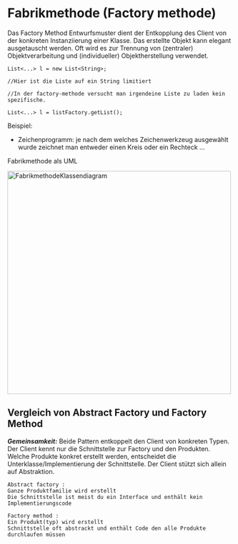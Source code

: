 ﻿Fabrikmethode (Factory methode)
====
Das Factory Method Entwurfsmuster dient der Entkopplung des Client von der konkreten Instanziierung einer Klasse. Das erstellte Objekt kann elegant ausgetauscht werden. Oft wird es zur Trennung von (zentraler) Objektverarbeitung und (individueller) Objektherstellung verwendet. 

```
List<...> l = new List<String>;

//Hier ist die Liste auf ein String limitiert

//In der factory-methode versucht man irgendeine Liste zu laden kein spezifische.

List<...> l = listFactory.getList();
```

Beispiel:
- Zeichenprogramm: je nach dem welches Zeichenwerkzeug ausgewählt wurde zeichnet man entweder einen Kreis oder ein Rechteck ...


Fabrikmethode als UML

<img src="https://github.com/Mozartuss/Software-Engineering-II/blob/master/Bilder/Fabrikmethode.png" alt="FabrikmethodeKlassendiagram" width="500">

## Vergleich von Abstract Factory und Factory Method

***Gemeinsamkeit:*** Beide Pattern entkoppelt den Client von konkreten Typen. Der Client kennt nur die Schnittstelle zur Factory und den Produkten. Welche Produkte konkret erstellt werden, entscheidet die Unterklasse/Implementierung der Schnittstelle. Der Client stützt sich allein auf Abstraktion. 

    Abstract factory :
    Ganze Produktfamilie wird erstellt
    Die Schnittstelle ist meist du ein Interface und enthält kein Implementierungscode

    Factory method :
    Ein Produkt(typ) wird erstellt
    Schnittstelle oft abstrackt und enthält Code den alle Produkte durchlaufen müssen







   
    













